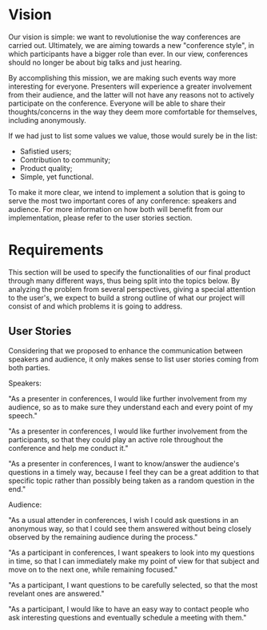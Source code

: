 # Vision

Our vision is simple: we want to revolutionise the way conferences are carried out. Ultimately, we are aiming towards a new "conference style", in which participants have a bigger role than ever. In our view, conferences should no longer be about big talks and just hearing.

By accomplishing this mission, we are making such events way more interesting for everyone. Presenters will experience a greater involvement from their audience, and the latter will not have any reasons not to actively participate on the conference. Everyone will be able to share their thoughts/concerns in the way they deem more comfortable for themselves, including anonymously.

If we had just to list some values we value, those would surely be in the list:
 - Safistied users;
 - Contribution to community;
 - Product quality;
 - Simple, yet functional.
 
To make it more clear, we intend to implement a solution that is going to serve the most two important cores of any conference: speakers and audience. For more information on how both will benefit from our implementation, please refer to the user stories section.

# Requirements

This section will be used to specify the functionalities of our final product through many different ways, thus being split into the topics below.
By analyzing the problem from several perspectives, giving a special attention to the user's, we expect to build a strong outline of what our project will consist of and which problems it is going to address. 

## User Stories

Considering that we proposed to enhance the communication between speakers and audience, it only makes sense to list user stories coming from both parties.

Speakers:

"As a presenter in conferences, I would like further involvement from my audience, so as to make sure they understand each and every point of my speech."

"As a presenter in conferences, I would like further involvement from the participants, so that they could play an active role throughout the conference and help me conduct it."

"As a presenter in conferences, I want to know/answer the audience's questions in a timely way, because I feel they can be a great addition to that specific topic rather than possibly being taken as a random question in the end."

Audience:

"As a usual attender in conferences, I wish I could ask questions in an anonymous way, so that I could see them answered without being closely observed by the remaining audience during the process."

"As a participant in conferences, I want speakers to look into my questions in time, so that I can immediately make my point of view for that subject and move on to the next one, while remaining focused."

"As a participant, I want questions to be carefully selected, so that the most revelant ones are answered."

"As a participant, I would like to have an easy way to contact people who ask interesting questions and eventually schedule a meeting with them."
